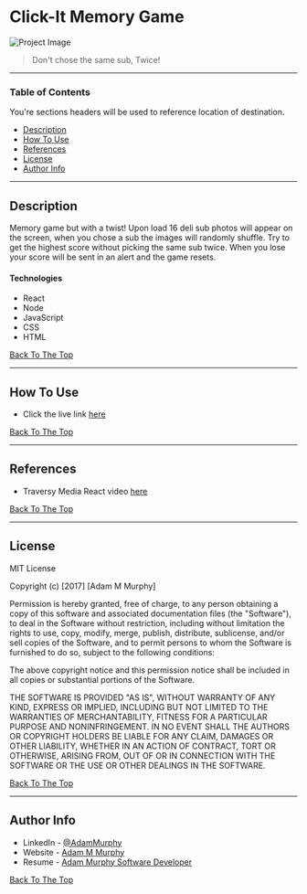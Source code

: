 # Click-It Memory Game 

![Project Image](https://occ-0-3934-3933.1.nflxso.net/dnm/api/v6/TsSRXvDuraoJ7apdkH6tsHhf-ZQ/AAAABUj4lbkN6VXMBEGsef10wg-0EbNaqlkt1zrk8NlTXajUf4w8B4viAqPCsAqDnzT3XCjeSrYY3ljWb-9Qze4HjSFzHmWkoJfJ0YHL.png?r=280)

> Don't chose the same sub, Twice!

---

### Table of Contents
You're sections headers will be used to reference location of destination.

- [Description](#description)
- [How To Use](#how-to-use)
- [References](#references)
- [License](#license)
- [Author Info](#author-info)

---

## Description

Memory game but with a twist! Upon load 16 deli sub photos will appear on the screen, when you chose a sub the images will randomly shuffle. Try to get the highest score without picking the same sub twice. When you lose your score will be sent in an alert and the game resets.

#### Technologies

- React
- Node
- JavaScript
- CSS
- HTML

[Back To The Top](#read-me-template)

---

## How To Use

- Click the live link [here](https://adamm285.github.io/clickit/)

[Back To The Top](#read-me-template)

---

## References

- Traversy Media React video [here](https://www.youtube.com/watch?v=sBws8MSXN7A&t=3115s)

[Back To The Top](#read-me-template)

---

## License

MIT License

Copyright (c) [2017] [Adam M Murphy]

Permission is hereby granted, free of charge, to any person obtaining a copy
of this software and associated documentation files (the "Software"), to deal
in the Software without restriction, including without limitation the rights
to use, copy, modify, merge, publish, distribute, sublicense, and/or sell
copies of the Software, and to permit persons to whom the Software is
furnished to do so, subject to the following conditions:

The above copyright notice and this permission notice shall be included in all
copies or substantial portions of the Software.

THE SOFTWARE IS PROVIDED "AS IS", WITHOUT WARRANTY OF ANY KIND, EXPRESS OR
IMPLIED, INCLUDING BUT NOT LIMITED TO THE WARRANTIES OF MERCHANTABILITY,
FITNESS FOR A PARTICULAR PURPOSE AND NONINFRINGEMENT. IN NO EVENT SHALL THE
AUTHORS OR COPYRIGHT HOLDERS BE LIABLE FOR ANY CLAIM, DAMAGES OR OTHER
LIABILITY, WHETHER IN AN ACTION OF CONTRACT, TORT OR OTHERWISE, ARISING FROM,
OUT OF OR IN CONNECTION WITH THE SOFTWARE OR THE USE OR OTHER DEALINGS IN THE
SOFTWARE.

[Back To The Top](#read-me-template)

---

## Author Info

- LinkedIn - [@AdamMurphy](https://Linkedin.com/in/Adam-Murphy-73690bbb/)
- Website - [Adam M Murphy](https://adamm285.github.io/AdamMurphy'sPortfolio/)
- Resume - [Adam Murphy Software Developer](https://docs.google.com/document/d/1GLxDLwlrQkmdugH2Xl9MsOv5Rz6rmzqqSrbzfTZ-R3E/edit?usp=sharing)

[Back To The Top](#read-me-template)
